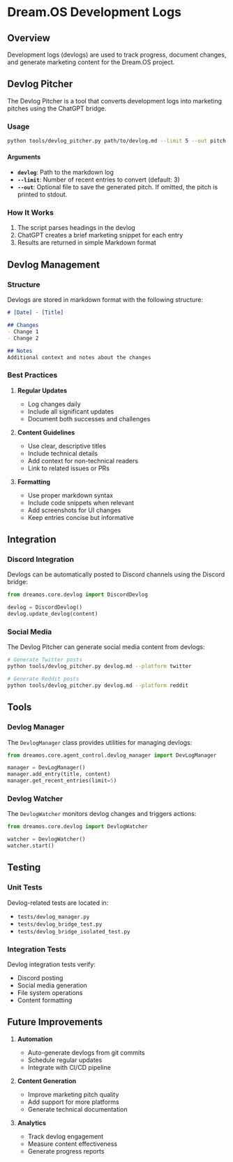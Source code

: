 # Dream.OS Development Logs

## Overview
Development logs (devlogs) are used to track progress, document changes, and generate marketing content for the Dream.OS project.

## Devlog Pitcher

The Devlog Pitcher is a tool that converts development logs into marketing pitches using the ChatGPT bridge.

### Usage
```bash
python tools/devlog_pitcher.py path/to/devlog.md --limit 5 --out pitch.md
```

#### Arguments
- **`devlog`**: Path to the markdown log
- **`--limit`**: Number of recent entries to convert (default: 3)
- **`--out`**: Optional file to save the generated pitch. If omitted, the pitch is printed to stdout.

### How It Works
1. The script parses headings in the devlog
2. ChatGPT creates a brief marketing snippet for each entry
3. Results are returned in simple Markdown format

## Devlog Management

### Structure
Devlogs are stored in markdown format with the following structure:
```markdown
# [Date] - [Title]

## Changes
- Change 1
- Change 2

## Notes
Additional context and notes about the changes
```

### Best Practices
1. **Regular Updates**
   - Log changes daily
   - Include all significant updates
   - Document both successes and challenges

2. **Content Guidelines**
   - Use clear, descriptive titles
   - Include technical details
   - Add context for non-technical readers
   - Link to related issues or PRs

3. **Formatting**
   - Use proper markdown syntax
   - Include code snippets when relevant
   - Add screenshots for UI changes
   - Keep entries concise but informative

## Integration

### Discord Integration
Devlogs can be automatically posted to Discord channels using the Discord bridge:
```python
from dreamos.core.devlog import DiscordDevlog

devlog = DiscordDevlog()
devlog.update_devlog(content)
```

### Social Media
The Devlog Pitcher can generate social media content from devlogs:
```bash
# Generate Twitter posts
python tools/devlog_pitcher.py devlog.md --platform twitter

# Generate Reddit posts
python tools/devlog_pitcher.py devlog.md --platform reddit
```

## Tools

### Devlog Manager
The `DevlogManager` class provides utilities for managing devlogs:
```python
from dreamos.core.agent_control.devlog_manager import DevLogManager

manager = DevLogManager()
manager.add_entry(title, content)
manager.get_recent_entries(limit=5)
```

### Devlog Watcher
The `DevlogWatcher` monitors devlog changes and triggers actions:
```python
from dreamos.core.devlog import DevlogWatcher

watcher = DevlogWatcher()
watcher.start()
```

## Testing

### Unit Tests
Devlog-related tests are located in:
- `tests/devlog_manager.py`
- `tests/devlog_bridge_test.py`
- `tests/devlog_bridge_isolated_test.py`

### Integration Tests
Devlog integration tests verify:
- Discord posting
- Social media generation
- File system operations
- Content formatting

## Future Improvements

1. **Automation**
   - Auto-generate devlogs from git commits
   - Schedule regular updates
   - Integrate with CI/CD pipeline

2. **Content Generation**
   - Improve marketing pitch quality
   - Add support for more platforms
   - Generate technical documentation

3. **Analytics**
   - Track devlog engagement
   - Measure content effectiveness
   - Generate progress reports 